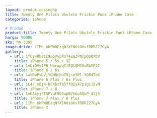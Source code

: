 ```yaml
---
layout: produk-casinghp
title: Twenty One Pilots Ukulele Frickin Punk iPhone Case
categories: iphone

# Produk
product-title: Twenty One Pilots Ukulele Frickin Punk iPhone Case
harga: 90000
sku: hn-3305
image-drive: 1IMn_bhPW0EzqNfXENOiObvfDBRZ27GyA
gallery:
  - url: 1f6ywRUsiC9pSVypXo74Ea3PNIpQpQXDV
    title: iPhone 5 / 5s / SE
  - url: 1vLiOVy1P6_HbrapqClEOlQMSUsBbYP2C
    title: iPhone 6 / 6s
  - url: 1wVRwPvDVjYQHNcHuIVjseYPl-YQB4TeX
    title: iPhone 6 Plus / 6s Plus
  - url: 1L4s_s6j4-HCKbzTb5ffQZy47pigiJ2vN
    title: iPhone 7 / 8
  - url: 1vUASyjrTSPVuF9O4upB7k6oAQbP-dtjS
    title: iPhone 7 Plus / 8 Plus
  - url: 1IMn_bhPW0EzqNfXENOiObvfDBRZ27GyA
    title: iPhone X
---
```

